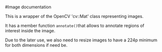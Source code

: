 #Image documentation

This is a wrapper of the OpenCV 'cv::Mat' class representing images.

It has a member function `annotate()`that allows to annotate regions of interest inside the image.

Due to the later use, we also need to resize images to have a 224p minimum for both dimensions if need be.
